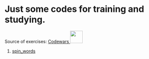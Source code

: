 # Just some codes for training and studying. 
Source of exercises: [Codewars <img src="https://encrypted-tbn0.gstatic.com/images?q=tbn:ANd9GcR39BjBhz40JST3UudKtU81mOyH_ibQMYdPAg&usqp=CAU" width=40px> ](https://www.codewars.com/)

1. [spin_words](https://github.com/YuriAoyamaSE/Codewars_training/blob/master/spin_words.py)
